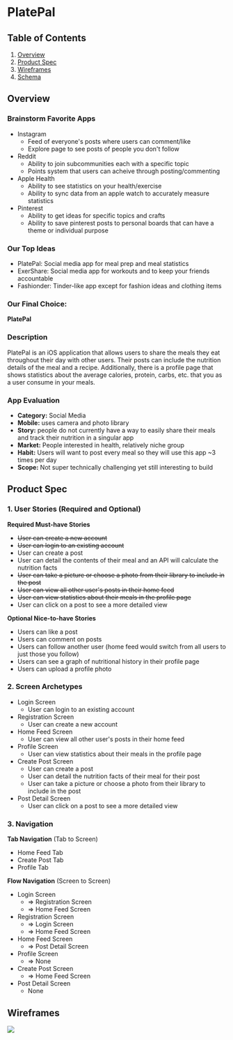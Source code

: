 # PlatePal

## Table of Contents
1. [Overview](#Overview)
1. [Product Spec](#Product-Spec)
1. [Wireframes](#Wireframes)
2. [Schema](#Schema)

## Overview
### Brainstorm Favorite Apps
* Instagram
  * Feed of everyone's posts where users can comment/like
  * Explore page to see posts of people you don't follow
* Reddit
  * Ability to join subcommunities each with a specific topic
  * Points system that users can acheive through posting/commenting
* Apple Health
  * Ability to see statistics on your health/exercise
  * Ability to sync data from an apple watch to accurately measure statistics
* Pinterest
  * Ability to get ideas for specific topics and crafts
  * Ability to save pinterest posts to personal boards that can have a theme or individual purpose
  
### Our Top Ideas
* PlatePal: Social media app for meal prep and meal statistics
* ExerShare: Social media app for workouts and to keep your friends accountable
* Fashionder: Tinder-like app except for fashion ideas and clothing items

### Our Final Choice:
**PlatePal**

### Description
PlatePal is an iOS application that allows users to share the meals they eat throughout their day with other users. Their posts can include the nutrition details of the meal and a recipe. Additionally, there is a profile page that shows statistics about the average calories, protein, carbs, etc. that you as a user consume in your meals.

### App Evaluation
- **Category:** Social Media
- **Mobile:** uses camera and photo library
- **Story:** people do not currently have a way to easily share their meals and track their nutrition in a singular app
- **Market:** People interested in health, relatively niche group
- **Habit:** Users will want to post every meal so they will use this app ~3 times per day
- **Scope:** Not super technically challenging yet still interesting to build

## Product Spec

### 1. User Stories (Required and Optional)

**Required Must-have Stories**

* ~~User can create a new account~~
* ~~User can login to an existing account~~
* User can create a post
* User can detail the contents of their meal and an API will calculate the nutrition facts
* ~~User can take a picture or choose a photo from their library to include in the post~~
* ~~User can view all other user's posts in their home feed~~
* ~~User can view statistics about their meals in the profile page~~
* User can click on a post to see a more detailed view

**Optional Nice-to-have Stories**

* Users can like a post
* Users can comment on posts
* Users can follow another user (home feed would switch from all users to just those you follow)
* Users can see a graph of nutritional history in their profile page
* Users can upload a profile photo

### 2. Screen Archetypes

* Login Screen
   * User can login to an existing account
* Registration Screen
   * User can create a new account
* Home Feed Screen
    * User can view all other user's posts in their home feed
* Profile Screen
    * User can view statistics about their meals in the profile page
* Create Post Screen
    * User can create a post
    * User can detail the nutrition facts of their meal for their post
    * User can take a picture or choose a photo from their library to include in the post
* Post Detail Screen
    * User can click on a post to see a more detailed view

### 3. Navigation

**Tab Navigation** (Tab to Screen)

* Home Feed Tab
* Create Post Tab
* Profile Tab

**Flow Navigation** (Screen to Screen)

* Login Screen
   * => Registration Screen
   * => Home Feed Screen
* Registration Screen
   * => Login Screen
   * => Home Feed Screen
* Home Feed Screen
    * => Post Detail Screen
* Profile Screen
    * => None
* Create Post Screen
    * => Home Feed Screen
* Post Detail Screen
    * None

## Wireframes

![](https://i.imgur.com/0Vg16pO.png)

